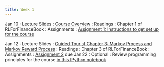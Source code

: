 ```yaml
---
title: Week 1
---
```


Jan 10
: Lecture Slides
  : [Course Overview](https://github.com/coverdrive/technical-documents/blob/master/finance/cme241/Stanford-CME241.pdf)
: Readings
  : Chapter 1 of RLForFinanceBook
: Assignments
  : [Assignment 1: Instructions to get set up for the course](https://github.com/coverdrive/technical-documents/blob/master/finance/cme241/assignments/Winter2024/assignment1.pdf)

Jan 12
: Lecture Slides
  : [Guided Tour of Chapter 3: Markov Process and Markov Reward Process](https://github.com/coverdrive/technical-documents/blob/master/finance/cme241/Tour-MP.pdf)
: Readings
  : Chapter 3 of RLForFinanceBook
: Assignments
  : [Assignment 2](https://github.com/coverdrive/technical-documents/blob/master/finance/cme241/assignments/Winter2024/assignment2.ipynb) due Jan 22
: Optional
  : Review programming principles for the course [in this IPython notebook](https://colab.research.google.com/drive/1OOz8vKQRyJeindRwp0cKC9rCENitx1vQ#scrollTo=FAb_cOvwe6Ot)
